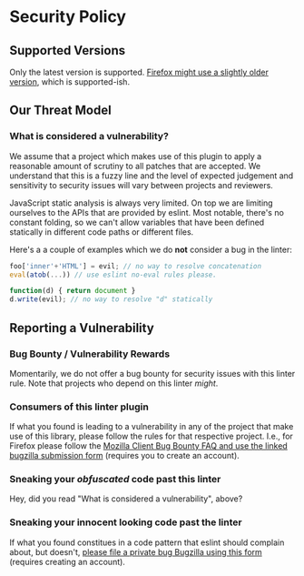 # Security Policy

## Supported Versions

Only the latest version is supported.
[Firefox might use a slightly older version](https://hg.mozilla.org/mozilla-central/file/tip/package.json), which is supported-ish.

## Our Threat Model

### What is considered a vulnerability?

We assume that a project which makes use of this plugin to apply
a reasonable amount of scrutiny to all patches that are accepted.
We understand that this is a fuzzy line and the level of expected
judgement and sensitivity to security issues will vary between
projects and reviewers.

JavaScript static analysis is always very limited. On top we are
limiting ourselves to the APIs that are provided by eslint.
Most notable, there's no constant folding, so we can't allow variables
that have been defined statically in different code paths or different
files.

Here's a a couple of examples which we do **not** consider a bug in the linter:

```js
foo['inner'+'HTML'] = evil; // no way to resolve concatenation
eval(atob(...)) // use eslint no-eval rules please.

function(d) { return document }
d.write(evil); // no way to resolve "d" statically
```

## Reporting a Vulnerability

### Bug Bounty / Vulnerability Rewards

Momentarily, we do not offer a bug bounty for security issues with this linter rule.
Note that projects who depend on this linter _might_.

### Consumers of this linter plugin

If what you found is leading to a vulnerability in any of the project that
make use of this library, please follow the rules for that respective project.
I.e., for Firefox please follow the [Mozilla Client Bug Bounty FAQ and use the
linked bugzilla submission form](https://www.mozilla.org/en-US/security/client-bug-bounty/#claiming-a-bounty)
(requires you to create an account).

### Sneaking your _obfuscated_ code past this linter

Hey, did you read "What is considered a vulnerability", above?

### Sneaking your innocent looking code past the linter

If what you found constitues in a code pattern that eslint should complain about, but doesn't,
[please file a private bug Bugzilla using this form][bugzilla-enter-private-issue] (requires creating an account).

[bugzilla-enter-private-issue]: https://bugzilla.mozilla.org/enter_bug.cgi?assigned_to=nobody%40mozilla.org&bug_ignored=0&bug_severity=--&bug_status=UNCONFIRMED&bug_type=defect&cf_fission_milestone=---&cf_fx_iteration=---&cf_fx_points=---&cf_root_cause=---&cf_status_firefox77=---&cf_status_firefox78=---&cf_status_firefox79=---&cf_status_firefox_esr68=---&cf_status_firefox_esr78=---&cf_status_thunderbird_esr60=---&cf_status_thunderbird_esr68=---&cf_tracking_firefox77=---&cf_tracking_firefox78=---&cf_tracking_firefox79=---&cf_tracking_firefox_esr68=---&cf_tracking_firefox_esr78=---&cf_tracking_firefox_relnote=---&cf_tracking_thunderbird_esr60=---&cf_tracking_thunderbird_esr68=---&component=Lint%20and%20Formatting&contenttypemethod=list&contenttypeselection=text%2Fplain&defined_groups=1&filed_via=standard_form&flag_type-203=X&flag_type-37=X&flag_type-4=X&flag_type-41=X&flag_type-607=X&flag_type-721=X&flag_type-737=X&flag_type-787=X&flag_type-799=X&flag_type-800=X&flag_type-803=X&flag_type-846=X&flag_type-855=X&flag_type-864=X&flag_type-913=X&flag_type-930=X&flag_type-936=X&flag_type-941=X&flag_type-945=X&form_name=enter_bug&groups=firefox-core-security&maketemplate=Remember%20values%20as%20bookmarkable%20template&op_sys=Unspecified&priority=--&product=Firefox%20Build%20System&rep_platform=Unspecified&status_whiteboard=%5Beslint-plugin-no-unsanitized%5D&target_milestone=---&version=unspecified
